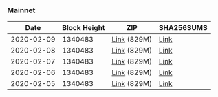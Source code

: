 ### Mainnet

|    Date    | Block Height | ZIP | SHA256SUMS |
| ---------- | ------------ | --- | ---------- |
| 2020-02-09 | 1340483 | [Link](https://s3-ap-southeast-2.amazonaws.com/ion-bootstrap/mainnet/2020-02-09/bootstrap.dat.zip) (829M) | [Link](https://s3-ap-southeast-2.amazonaws.com/ion-bootstrap/mainnet/2020-02-09/SHA256SUMS) |
| 2020-02-08 | 1340483 | [Link](https://s3-ap-southeast-2.amazonaws.com/ion-bootstrap/mainnet/2020-02-08/bootstrap.dat.zip) (829M) | [Link](https://s3-ap-southeast-2.amazonaws.com/ion-bootstrap/mainnet/2020-02-08/SHA256SUMS) |
| 2020-02-07 | 1340483 | [Link](https://s3-ap-southeast-2.amazonaws.com/ion-bootstrap/mainnet/2020-02-07/bootstrap.dat.zip) (829M) | [Link](https://s3-ap-southeast-2.amazonaws.com/ion-bootstrap/mainnet/2020-02-07/SHA256SUMS) |
| 2020-02-06 | 1340483 | [Link](https://s3-ap-southeast-2.amazonaws.com/ion-bootstrap/mainnet/2020-02-06/bootstrap.dat.zip) (829M) | [Link](https://s3-ap-southeast-2.amazonaws.com/ion-bootstrap/mainnet/2020-02-06/SHA256SUMS) |
| 2020-02-05 | 1340483 | [Link](https://s3-ap-southeast-2.amazonaws.com/ion-bootstrap/mainnet/2020-02-05/bootstrap.dat.zip) (829M) | [Link](https://s3-ap-southeast-2.amazonaws.com/ion-bootstrap/mainnet/2020-02-05/SHA256SUMS) |
